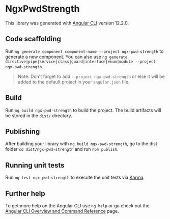 # NgxPwdStrength

This library was generated with [Angular CLI](https://github.com/angular/angular-cli) version 12.2.0.

## Code scaffolding

Run `ng generate component component-name --project ngx-pwd-strength` to generate a new component. You can also use `ng generate directive|pipe|service|class|guard|interface|enum|module --project ngx-pwd-strength`.
> Note: Don't forget to add `--project ngx-pwd-strength` or else it will be added to the default project in your `angular.json` file. 

## Build

Run `ng build ngx-pwd-strength` to build the project. The build artifacts will be stored in the `dist/` directory.

## Publishing

After building your library with `ng build ngx-pwd-strength`, go to the dist folder `cd dist/ngx-pwd-strength` and run `npm publish`.

## Running unit tests

Run `ng test ngx-pwd-strength` to execute the unit tests via [Karma](https://karma-runner.github.io).

## Further help

To get more help on the Angular CLI use `ng help` or go check out the [Angular CLI Overview and Command Reference](https://angular.io/cli) page.
